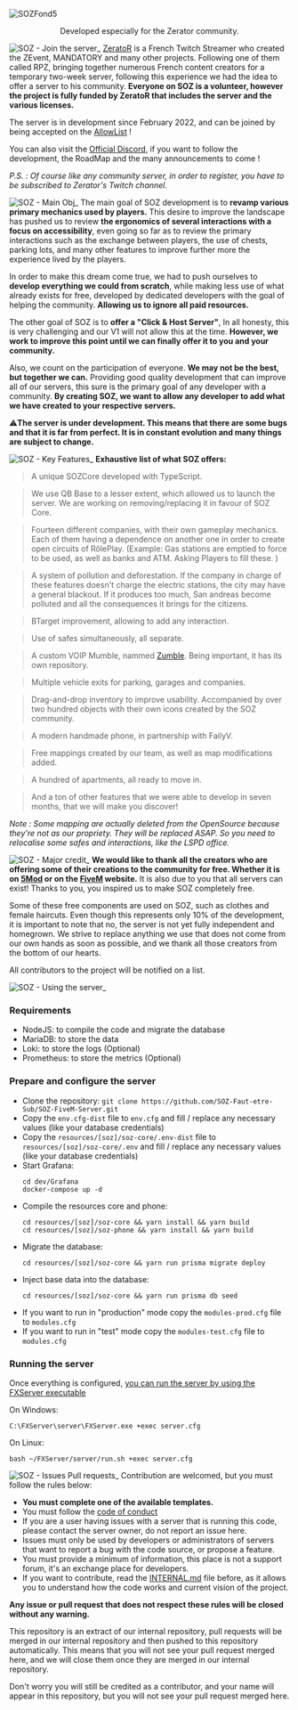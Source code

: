 ![SOZFond5](https://user-images.githubusercontent.com/104008465/206195637-86e4b31b-146c-44b5-b0e9-05b245faeb61.png)

<p align="center">
Developed especially for the Zerator community.
</p>

![SOZ - Join the server_](https://user-images.githubusercontent.com/104008465/206221735-bd60fab7-3d0a-4844-b07f-245ee932adbc.png)
[ZeratoR](https://www.twitch.tv/zerator) is a French Twitch Streamer who created the ZEvent, MANDATORY and many other projects. Following one of them called RPZ, bringing together numerous French content creators for a temporary two-week server, following this experience we had the idea to offer a server to his community. **Everyone on SOZ is a volunteer, however the project is fully funded by ZeratoR that includes the server and the various licenses.**

The server is in development since February 2022, and can be joined by being accepted on the [AllowList](https://soz.zerator.com/) ! 

You can also visit the [Official Discord](https://discord.gg/soz-pas-soz), if you want to follow the development, the RoadMap and the many announcements to come !

*P.S. : Of course like any community server, in order to register, you have to be subscribed to Zerator's Twitch channel.*

![SOZ - Main Obj_](https://user-images.githubusercontent.com/104008465/206219720-ee131373-9da1-4ae6-90cd-9972f97a54f8.png)
The main goal of SOZ development is to **revamp various primary mechanics used by players.** This desire to improve the landscape has pushed us to review **the ergonomics of several interactions with a focus on accessibility**, even going so far as to review the primary interactions such as the exchange between players, the use of chests, parking lots, and many other features to improve further more the experience lived by the players.

In order to make this dream come true, we had to push ourselves to **develop everything we could from scratch**, while making less use of what already exists for free, developed by dedicated developers with the goal of helping the community. **Allowing us to ignore all paid resources.**

The other goal of SOZ is to **offer a "Click & Host Server"**, In all honesty, this is very challenging and our V1 will not allow this at the time. **However, we work to improve this point until we can finally offer it to you and your community.**

Also, we count on the participation of everyone. **We may not be the best, but together we can.** Providing good quality development that can improve all of our servers, this sure is the primary goal of any developer with a community. **By creating SOZ, we want to allow any developer to add what we have created to your respective servers.**

⚠️**The server is under development. This means that there are some bugs and that it is far from perfect. It is in constant evolution and many things are subject to change.**

![SOZ - Key Features_](https://user-images.githubusercontent.com/104008465/206219700-a8de93a5-8d79-4b03-aba8-fec8d237bcc4.png)
**Exhaustive list of what SOZ offers:**
> A unique SOZCore developed with TypeScript.

> We use QB Base to a lesser extent, which allowed us to launch the server. We are working on removing/replacing it in favour of SOZ Core.

> Fourteen different companies, with their own gameplay mechanics. Each of them having a dependence on another one in order to create open circuits of RôlePlay. (Example: Gas stations are emptied to force to be used, as well as banks and ATM. Asking Players to fill these. )

> A system of pollution and deforestation. If the company in charge of these features doesn't charge the electric stations, the city may have a general blackout. If it produces too much, San andreas become polluted and all the consequences it brings for the citizens.

> BTarget improvement, allowing to add any interaction.

> Use of safes simultaneously, all separate. 

> A custom VOIP Mumble, nammed [Zumble](https://github.com/SOZ-Faut-etre-Sub/ZUMBLE). Being important, it has its own repository.

> Multiple vehicle exits for parking, garages and companies.

> Drag-and-drop inventory to improve usability. Accompanied by over two hundred objects with their own icons created by the SOZ community.

> A modern handmade phone, in partnership with FailyV.

> Free mappings created by our team, as well as map modifications added.

> A hundred of apartments, all ready to move in.

> And a ton of other features that we were able to develop in seven months, that we will make you discover!

*Note : Some mapping are actually deleted from the OpenSource because they're not as our propriety. They will be replaced ASAP. So you need to relocalise some safes and interactions, like the LSPD office.*

![SOZ - Major credit_](https://user-images.githubusercontent.com/104008465/206219769-003fa5c9-bf78-4458-9543-fd9b415bfb9d.png)
**We would like to thank all the creators who are offering some of their creations to the community for free. Whether it is on [5Mod](https://fr.gta5-mods.com/) or on the [FiveM](https://forum.cfx.re/c/development/releases/7/l/latest) website.** It is also due to you that all servers can exist! Thanks to you, you inspired us to make SOZ completely free.

Some of these free components are used on SOZ, such as clothes and female haircuts. Even though this represents only 10% of the development, it is important to note that no, the server is not yet fully independent and homegrown. We strive to replace anything we use that does not come from our own hands as soon as possible, and we thank all those creators from the bottom of our hearts.

All contributors to the project will be notified on a list.

![SOZ - Using the server_](https://user-images.githubusercontent.com/104008465/206203151-701a8669-b4dc-479c-978a-8498b8c6129d.png)

### Requirements
 * NodeJS: to compile the code and migrate the database
 * MariaDB: to store the data
 * Loki: to store the logs (Optional)
 * Prometheus: to store the metrics (Optional)

### Prepare and configure the server
 * Clone the repository: `git clone https://github.com/SOZ-Faut-etre-Sub/SOZ-FiveM-Server.git`
 * Copy the `env.cfg-dist` file to `env.cfg` and fill / replace any necessary values (like your database credentials)
 * Copy the `resources/[soz]/soz-core/.env-dist` file to `resources/[soz]/soz-core/.env` and fill / replace any necessary values (like your database credentials)
 * Start Grafana:
   ```
   cd dev/Grafana
   docker-compose up -d
   ```
 * Compile the resources core and phone:
   ```
   cd resources/[soz]/soz-core && yarn install && yarn build
   cd resources/[soz]/soz-phone && yarn install && yarn build
   ```
 * Migrate the database:
   ```
   cd resources/[soz]/soz-core && yarn run prisma migrate deploy
   ```
 * Inject base data into the database:
   ```
   cd resources/[soz]/soz-core && yarn run prisma db seed
   ```
 * If you want to run in "production" mode copy the `modules-prod.cfg` file to `modules.cfg`
 * If you want to run in "test" mode copy the `modules-test.cfg` file to `modules.cfg`

### Running the server
Once everything is configured, [you can run the server by using the FXServer executable](https://docs.fivem.net/docs/server-manual/setting-up-a-server-vanilla/)

On Windows:
```
C:\FXServer\server\FXServer.exe +exec server.cfg
```

On Linux:
```
bash ~/FXServer/server/run.sh +exec server.cfg
```

![SOZ - Issues   Pull requests_](https://user-images.githubusercontent.com/104008465/206208630-bf79fd74-d6e8-4b67-821d-dd3080306b8e.png)
Contribution are welcomed, but you must follow the rules below:

* __You must complete one of the available templates.__
* You must follow the [code of conduct](CODE_OF_CONDUCT.md)
* If you are a user having issues with a server that is running this code, please contact the server owner, do not report an issue here.
* Issues must only be used by developers or administrators of servers that want to report a bug with the code source, or propose a feature.
* You must provide a minimum of information, this place is not a support forum, it's an exchange place for developers.
* If you want to contribute, read the [INTERNAL.md](INTERNAL.md) file before, as it allows you to understand how the code works and current vision of the project.

**Any issue or pull request that does not respect these rules will be closed without any warning.**

This repository is an extract of our internal repository, pull requests will be merged in our internal repository and then pushed to this repository automatically.
This means that you will not see your pull request merged here, and we will close them once they are merged in our internal repository.

Don't worry you will still be credited as a contributor, and your name will appear in this repository, but you will not see your pull request merged here.
